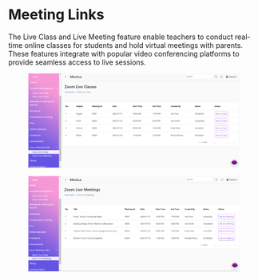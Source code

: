 # Meeting Links

The Live Class and Live Meeting feature enable teachers to conduct real-time online classes for students and hold virtual meetings with parents. These features integrate with popular video conferencing platforms to provide seamless access to live sessions.

<figure><img src=".gitbook/assets/m1.png" alt=""><figcaption></figcaption></figure>

<figure><img src=".gitbook/assets/m2.png" alt=""><figcaption></figcaption></figure>

